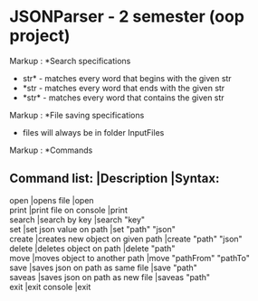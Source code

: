 # JSONParser - 2 semester (oop project)

Markup : *Search specifications
  * str\* - matches every word that begins with the given str
  * \*str - matches every word that ends with the given str
  * \*str\* - matches every word that contains the given str

Markup : *File saving specifications
  * files will always be in folder InputFiles

Markup : *Commands

Command list:   |Description                        |Syntax:                       
-----------------------------------------------------------------------------------
open            |opens file                         |open <filename>               
print           |print file on console              |print                         
search          |search by key                      |search \"key\"                
set             |set json value on path             |set \"path\" \"json\"         
create          |creates new object on given path   |create \"path\" \"json\"      
delete          |deletes object on path             |delete \"path\"               
move            |moves object to another path       |move \"pathFrom\" \"pathTo\"  
save            |saves json on path as same file    |save \"path\"                 
saveas          |saves json on path as new file     |saveas \"path\" <filename>    
exit            |exit console                       |exit                          
  
